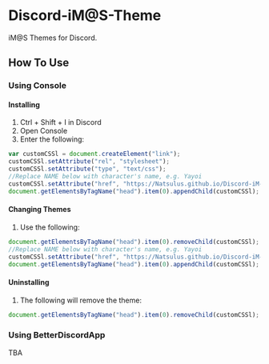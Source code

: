 # Discord-iM@S-Theme
iM@S Themes for Discord.

## How To Use

### Using Console

#### Installing
1. Ctrl + Shift + I in Discord
2. Open Console
3. Enter the following: <br>
```javascript
var customCSSl = document.createElement("link");
customCSSl.setAttribute("rel", "stylesheet");
customCSSl.setAttribute("type", "text/css");
//Replace NAME below with character's name, e.g. Yayoi
customCSSl.setAttribute("href", "https://Natsulus.github.io/Discord-iM-S-Theme/NAME%20Theme.css");
document.getElementsByTagName("head").item(0).appendChild(customCSSl);
```
#### Changing Themes
1. Use the following:
```javascript
document.getElementsByTagName("head").item(0).removeChild(customCSSl);
//Replace NAME below with character's name, e.g. Yayoi
customCSSl.setAttribute("href", "https://Natsulus.github.io/Discord-iM-S-Theme/NAME%20Theme.css");
document.getElementsByTagName("head").item(0).appendChild(customCSSl);
```
#### Uninstalling
1. The following will remove the theme:
```javascript
document.getElementsByTagName("head").item(0).removeChild(customCSSl);
```
### Using BetterDiscordApp
TBA
